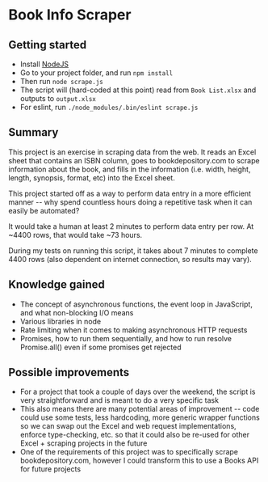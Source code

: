 # Book Info Scraper

## Getting started
- Install [NodeJS](https://nodejs.org)
- Go to your project folder, and run `npm install`
- Then run `node scrape.js`
- The script will (hard-coded at this point) read from `Book List.xlsx` and outputs to `output.xlsx`
- For eslint, run `./node_modules/.bin/eslint scrape.js`

## Summary

This project is an exercise in scraping data from the web. It reads an Excel sheet that contains an ISBN column, 
goes to bookdepository.com to scrape information about the book, and fills in the information (i.e. width, height, length, synopsis,
format, etc) into the Excel sheet.

This project started off as a way to perform data entry in a more efficient manner -- why spend countless hours doing a repetitive task
when it can easily be automated?

It would take a human at least 2 minutes to perform data entry per row. At ~4400 rows, that would take ~73 hours.

During my tests on running this script, it takes about 7 minutes to complete 4400 rows (also dependent on internet connection, 
so results may vary).

## Knowledge gained
- The concept of asynchronous functions, the event loop in JavaScript, and what non-blocking I/O means
- Various libraries in node
- Rate limiting when it comes to making asynchronous HTTP requests
- Promises, how to run them sequentially, and how to run resolve Promise.all() even if some promises get rejected

## Possible improvements
- For a project that took a couple of days over the weekend, the script is very straightforward and is meant to do a very specific task
- This also means there are many potential areas of improvement -- code could use some tests, less hardcoding, more generic wrapper functions so we can swap out the Excel and web request implementations, enforce type-checking, etc. so that it could also be re-used for other Excel + scraping projects in the future
- One of the requirements of this project was to specifically scrape bookdepository.com, however I could transform this to use a Books API for future projects

